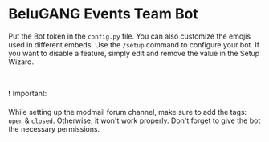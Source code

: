 # BeluGANG Events Team Bot

Put the Bot token in the `config.py` file. You can also customize the emojis used in different embeds. Use the `/setup` command to configure your bot. If you want to disable a feature, simply edit and remove the value in the Setup Wizard.

<br>

❗ Important:

While setting up the modmail forum channel, make sure to add the tags: `open` & `closed`. Otherwise, it won't work properly. Don't forget to give the bot the necessary permissions.
